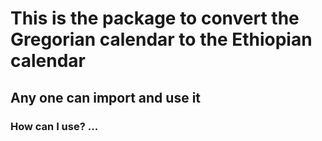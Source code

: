 # This is the package to convert the Gregorian calendar to the Ethiopian calendar
## Any one can import and use it
### How can I use? ...